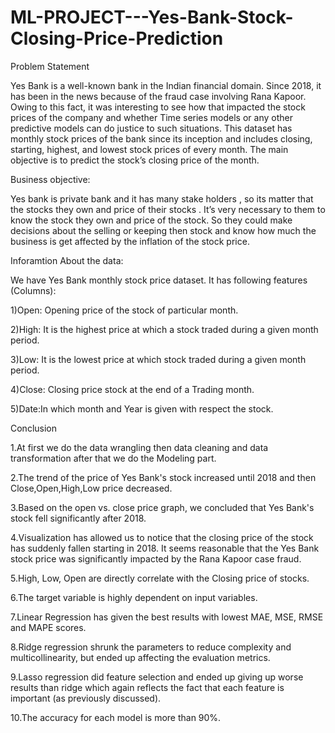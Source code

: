 # ML-PROJECT---Yes-Bank-Stock-Closing-Price-Prediction
Problem Statement

Yes Bank is a well-known bank in the Indian financial domain. Since 2018, it has been in the news because of the fraud case involving Rana Kapoor. Owing to this fact, it was interesting to see how that impacted the stock prices of the company and whether Time series models or any other predictive models can do justice to such situations. This dataset has monthly stock prices of the bank since its inception and includes closing, starting, highest, and lowest stock prices of every month. The main objective is to predict the stock’s closing price of the month.

Business objective:

Yes bank is private bank and it has many stake holders , so its matter that the stocks they own and price of their stocks . It’s very necessary to them to know the stock they own and price of the stock. So they could make decisions about the selling or keeping then stock and know how much the business is get affected by the inflation of the stock price.

Inforamtion About the data:

We have Yes Bank monthly stock price dataset. It has following features (Columns):

1)Open: Opening price of the stock of particular month.

2)High: It is the highest price at which a stock traded during a given month period.

3)Low: It is the lowest price at which stock traded during a given month period.

4)Close: Closing price stock at the end of a Trading month.

5)Date:In which month and Year is given with respect the stock.

Conclusion

1.At first we do the data wrangling then data cleaning and data transformation after that we do the Modeling part.

2.The trend of the price of Yes Bank's stock increased until 2018 and then Close,Open,High,Low price decreased.

3.Based on the open vs. close price graph, we concluded that Yes Bank's stock fell significantly after 2018.

4.Visualization has allowed us to notice that the closing price of the stock has suddenly fallen starting in 2018. It seems reasonable that the Yes Bank stock price was significantly impacted by the Rana Kapoor case fraud.

5.High, Low, Open are directly correlate with the Closing price of stocks.

6.The target variable is highly dependent on input variables.

7.Linear Regression has given the best results with lowest MAE, MSE, RMSE and MAPE scores.

8.Ridge regression shrunk the parameters to reduce complexity and multicollinearity, but ended up affecting the evaluation metrics.

9.Lasso regression did feature selection and ended up giving up worse results than ridge which again reflects the fact that each feature is important (as previously discussed).

10.The accuracy for each model is more than 90%.
